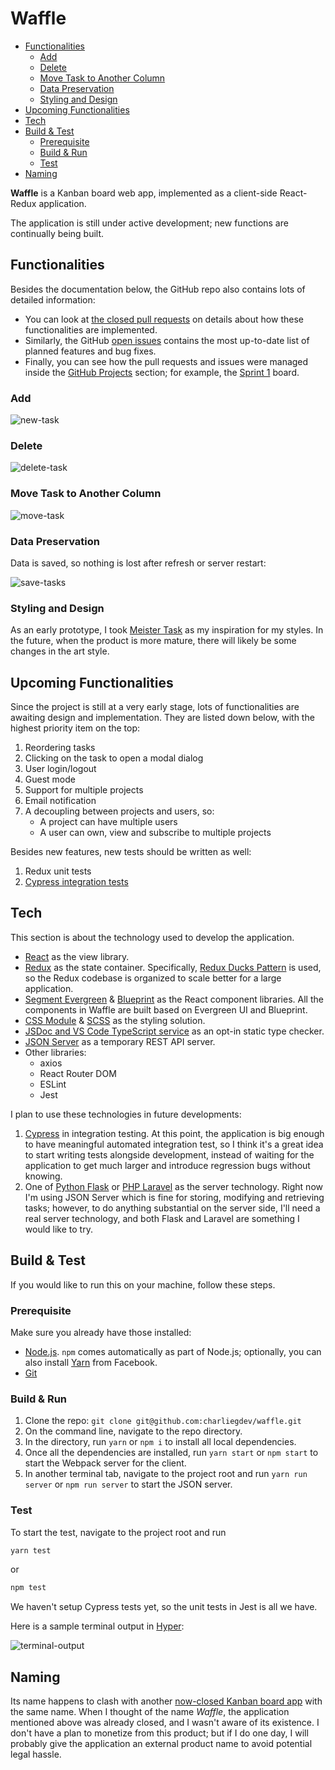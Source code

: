 # Waffle

<!-- TOC -->

- [Functionalities](#functionalities)
  - [Add](#add)
  - [Delete](#delete)
  - [Move Task to Another Column](#move-task-to-another-column)
  - [Data Preservation](#data-preservation)
  - [Styling and Design](#styling-and-design)
- [Upcoming Functionalities](#upcoming-functionalities)
- [Tech](#tech)
- [Build & Test](#build--test)
  - [Prerequisite](#prerequisite)
  - [Build & Run](#build--run)
  - [Test](#test)
- [Naming](#naming)

<!-- /TOC -->

**Waffle** is a Kanban board web app, implemented as a client-side React-Redux application.

The application is still under active development; new functions are continually being built.

## Functionalities

Besides the documentation below, the GitHub repo also contains lots of detailed information:

- You can look at [the closed pull requests](https://github.com/charliegdev/waffle/pulls?q=is%3Apr+is%3Aclosed) on details about how these functionalities are implemented.
- Similarly, the GitHub [open issues](https://github.com/charliegdev/waffle/issues) contains the most up-to-date list of planned features and bug fixes.
- Finally, you can see how the pull requests and issues were managed inside the [GitHub Projects](https://github.com/charliegdev/waffle/projects) section; for example, the [Sprint 1](https://github.com/charliegdev/waffle/projects/1) board.

### Add

![new-task](screenshots/new-task.gif)

### Delete

![delete-task](screenshots/delete.gif)

### Move Task to Another Column

![move-task](screenshots/move.gif)

### Data Preservation

Data is saved, so nothing is lost after refresh or server restart:

![save-tasks](screenshots/save.gif)

### Styling and Design

As an early prototype, I took [Meister Task](https://www.meistertask.com/) as my inspiration for my styles. In the future, when the product is more mature, there will likely be some changes in the art style.

## Upcoming Functionalities

Since the project is still at a very early stage, lots of functionalities are awaiting design and implementation. They are listed down below, with the highest priority item on the top:

1. Reordering tasks
1. Clicking on the task to open a modal dialog
1. User login/logout
1. Guest mode
1. Support for multiple projects
1. Email notification
1. A decoupling between projects and users, so:
   - A project can have multiple users
   - A user can own, view and subscribe to multiple projects

Besides new features, new tests should be written as well:

1. Redux unit tests
1. [Cypress integration tests](https://www.cypress.io/)

## Tech

This section is about the technology used to develop the application.

- [React](https://reactjs.org/) as the view library.
- [Redux](https://redux.js.org/) as the state container. Specifically, [Redux Ducks Pattern](https://github.com/erikras/ducks-modular-redux) is used, so the Redux codebase is organized to scale better for a large application.
- [Segment Evergreen](https://evergreen.segment.com/) & [Blueprint](https://blueprintjs.com/) as the React component libraries. All the components in Waffle are built based on Evergreen UI and Blueprint.
- [CSS Module](https://github.com/css-modules/css-modules) & [SCSS](https://sass-lang.com/) as the styling solution.
- [JSDoc and VS Code TypeScript service](https://www.typescriptlang.org/docs/handbook/type-checking-javascript-files.html) as an opt-in static type checker.
- [JSON Server](https://www.google.com/search?client=firefox-b-d&q=JSON+Server) as a temporary REST API server.
- Other libraries:
  - axios
  - React Router DOM
  - ESLint
  - Jest

I plan to use these technologies in future developments:

1. [Cypress](https://www.cypress.io/) in integration testing. At this point, the application is big enough to have meaningful automated integration test, so I think it's a great idea to start writing tests alongside development, instead of waiting for the application to get much larger and introduce regression bugs without knowing.
1. One of [Python Flask](http://flask.pocoo.org/) or [PHP Laravel](https://laravel.com/) as the server technology. Right now I'm using JSON Server which is fine for storing, modifying and retrieving tasks; however, to do anything substantial on the server side, I'll need a real server technology, and both Flask and Laravel are something I would like to try.

## Build & Test

If you would like to run this on your machine, follow these steps.

### Prerequisite

Make sure you already have those installed:

- [Node.js](https://nodejs.org/en/). `npm` comes automatically as part of Node.js; optionally, you can also install [Yarn](https://yarnpkg.com/en/) from Facebook.
- [Git](https://git-scm.com/)

### Build & Run

1. Clone the repo: `git clone git@github.com:charliegdev/waffle.git`
1. On the command line, navigate to the repo directory.
1. In the directory, run `yarn` or `npm i` to install all local dependencies.
1. Once all the dependencies are installed, run `yarn start` or `npm start` to start the Webpack server for the client.
1. In another terminal tab, navigate to the project root and run `yarn run server` or `npm run server` to start the JSON server.

### Test

To start the test, navigate to the project root and run

```bash
yarn test
```

or

```bash
npm test
```

We haven't setup Cypress tests yet, so the unit tests in Jest is all we have.

Here is a sample terminal output in [Hyper](https://hyper.is/):

![terminal-output](screenshots/output.PNG)

## Naming

Its name happens to clash with another [now-closed Kanban board app](https://www.cypress.io/) with the same name. When I thought of the name _Waffle_, the application mentioned above was already closed, and I wasn't aware of its existence. I don't have a plan to monetize from this product; but if I do one day, I will probably give the application an external product name to avoid potential legal hassle.
